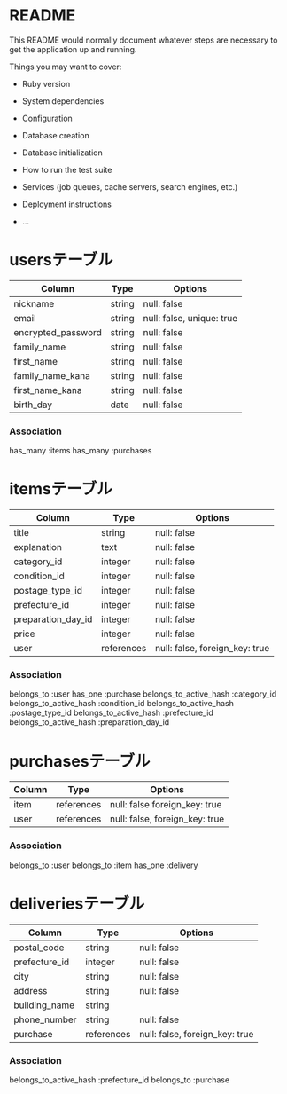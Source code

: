 # README

This README would normally document whatever steps are necessary to get the
application up and running.

Things you may want to cover:

* Ruby version

* System dependencies

* Configuration

* Database creation

* Database initialization

* How to run the test suite

* Services (job queues, cache servers, search engines, etc.)

* Deployment instructions

* ...
# usersテーブル
| Column              | Type   | Options                   |
| ------------------  | ------ | -----------               |
| nickname            | string | null: false               |
| email               | string | null: false, unique: true |
| encrypted_password  | string | null: false               |
| family_name         | string | null: false               |
| first_name          | string | null: false               |
| family_name_kana    | string | null: false               |
| first_name_kana     | string | null: false               |
| birth_day           | date   | null: false               |

### Association
has_many :items
has_many :purchases

# itemsテーブル
| Column             | Type       | Options                        |
| ------------------ | ------     | -----------                    |
| title              | string     | null: false                    |
| explanation        | text       | null: false                    |
| category_id        | integer    | null: false                    |
| condition_id       | integer    | null: false                    |
| postage_type_id    | integer    | null: false                    |
| prefecture_id      | integer    | null: false                    |
| preparation_day_id | integer    | null: false                    |
| price              | integer    | null: false                    |
| user               | references | null: false, foreign_key: true |

### Association
belongs_to :user
has_one :purchase
belongs_to_active_hash :category_id
belongs_to_active_hash :condition_id
belongs_to_active_hash :postage_type_id
belongs_to_active_hash :prefecture_id
belongs_to_active_hash :preparation_day_id

# purchasesテーブル
| Column             | Type       | Options                        |
| ------------------ | ------     | -----------                    |
| item               | references | null: false foreign_key: true  |
| user               | references | null: false, foreign_key: true |

### Association
belongs_to :user
belongs_to :item
has_one :delivery

# deliveriesテーブル
| Column             | Type       | Options                        |
| ------------------ | ------     | -----------                    |
| postal_code        | string     | null: false                    |
| prefecture_id      | integer    | null: false                    |
| city               | string     | null: false                    |
| address            | string     | null: false                    |
| building_name      | string     |                                |
| phone_number       | string     | null: false                    |  
| purchase           | references | null: false, foreign_key: true |

### Association
belongs_to_active_hash :prefecture_id
belongs_to :purchase










